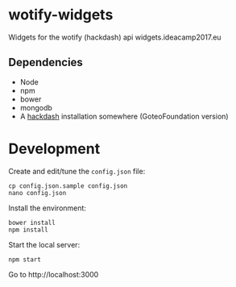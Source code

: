 # wotify-widgets
Widgets for the wotify (hackdash) api widgets.ideacamp2017.eu

## Dependencies

-  Node
-  npm
-  bower
-  mongodb
-  A [hackdash](https://github.com/GoteoFoundation/hackdash) installation somewhere (GoteoFoundation version)

# Development

Create and edit/tune the `config.json` file:

```
cp config.json.sample config.json
nano config.json
```

Install the environment:

```
bower install
npm install
```


Start the local server:

```
npm start
```

Go to http://localhost:3000

